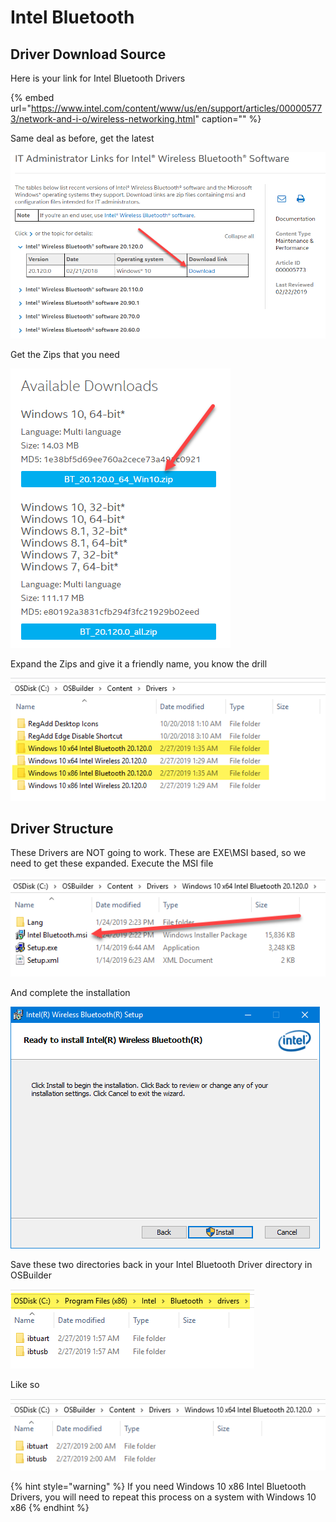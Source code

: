 # Intel Bluetooth

## Driver Download Source

Here is your link for Intel Bluetooth Drivers

{% embed url="https://www.intel.com/content/www/us/en/support/articles/000005773/network-and-i-o/wireless-networking.html" caption="" %}

Same deal as before, get the latest

![](../../../.gitbook/assets/image%20%2839%29.png)

Get the Zips that you need

![](../../../.gitbook/assets/image%20%28149%29.png)

Expand the Zips and give it a friendly name, you know the drill

![](../../../.gitbook/assets/image%20%28155%29.png)

## Driver Structure

These Drivers are NOT going to work. These are EXE\MSI based, so we need to get these expanded. Execute the MSI file

![](../../../.gitbook/assets/image%20%2879%29.png)

And complete the installation

![](../../../.gitbook/assets/image%20%2854%29.png)

Save these two directories back in your Intel Bluetooth Driver directory in OSBuilder

![](../../../.gitbook/assets/image%20%28106%29.png)

Like so

![](../../../.gitbook/assets/image%20%28163%29.png)

{% hint style="warning" %}
If you need Windows 10 x86 Intel Bluetooth Drivers, you will need to repeat this process on a system with Windows 10 x86
{% endhint %}

